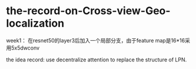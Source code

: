 # the-record-on-Cross-view-Geo-localization

week1：
在resnet50的layer3后加入一个局部分支，由于feature map是16*16采用5x5dwconv

the idea record:
use decentralize attention to replace the structure of LPN.
